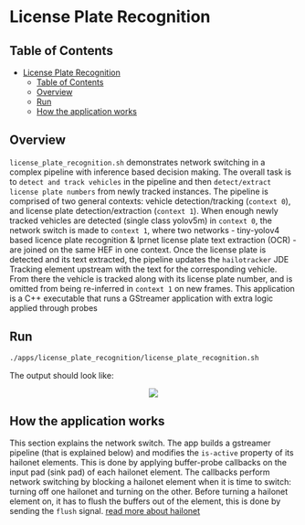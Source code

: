 # License Plate Recognition

## Table of Contents

- [License Plate Recognition](#license-plate-recognition)
  - [Table of Contents](#table-of-contents)
  - [Overview](#overview)
  - [Run](#run)
  - [How the application works](#how-the-application-works)

## Overview

`license_plate_recognition.sh` demonstrates network switching in a complex pipeline with inference based decision making. The overall task is to `detect and track vehicles` in the pipeline and then `detect/extract license plate numbers` from newly tracked instances. The pipeline is comprised of two general contexts: vehicle detection/tracking (`context 0`), and license plate detection/extraction (`context 1`). When enough newly tracked vehicles are detected (single class yolov5m) in `context 0`, the network switch is made to `context 1`, where two networks - tiny-yolov4 based licence plate recognition & lprnet license plate text extraction (OCR) - are joined on the same HEF in one context. Once the license plate is detected and its text extracted, the pipeline updates the `hailotracker` JDE Tracking element upstream with the text for the corresponding vehicle. From there the vehicle is tracked along with its license plate number, and is omitted from being re-inferred in `context 1` on new frames.
This application is a C++ executable that runs a GStreamer application with extra logic applied through probes  

## Run

```sh
./apps/license_plate_recognition/license_plate_recognition.sh
```

The output should look like:
<div align="center">
    <img src="readme_resources/lpr_pipeline.gif"/>
</div>

## How the application works

This section explains the network switch.
The app builds a gstreamer pipeline (that is explained below) and modifies the `is-active` property of its hailonet elements. This is done by applying buffer-probe callbacks on the input pad (sink pad) of each hailonet element. The callbacks perform network switching by blocking a hailonet element when it is time to switch: turning off one hailonet and turning on the other. Before turning a hailonet element on, it has to flush the buffers out of the element, this is done by sending the `flush` signal. [read more about hailonet](../../../../docs/elements/hailo_net.md)